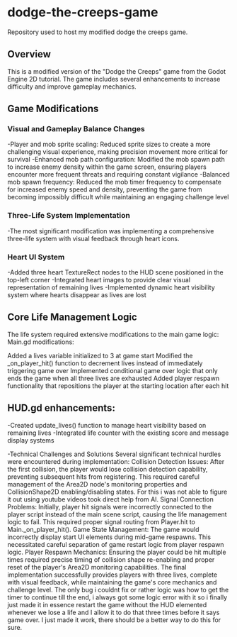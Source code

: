 # dodge-the-creeps-game
Repository used to host my modified dodge the creeps game.

## Overview
This is a modified version of the "Dodge the Creeps" game from the Godot Engine 2D tutorial. The game includes several enhancements to increase difficulty and improve gameplay mechanics.

## Game Modifications
### Visual and Gameplay Balance Changes

-Player and mob sprite scaling: Reduced sprite sizes to create a more challenging visual experience, making precision movement more critical for survival
-Enhanced mob path configuration: Modified the mob spawn path to increase enemy density within the game screen, ensuring players encounter more frequent threats and requiring constant vigilance
-Balanced mob spawn frequency: Reduced the mob timer frequency to compensate for increased enemy speed and density, preventing the game from becoming impossibly difficult while maintaining an engaging challenge level

### Three-Life System Implementation
-The most significant modification was implementing a comprehensive three-life system with visual feedback through heart icons.

### Heart UI System

-Added three heart TextureRect nodes to the HUD scene positioned in the top-left corner
-Integrated heart images to provide clear visual representation of remaining lives
-Implemented dynamic heart visibility system where hearts disappear as lives are lost

## Core Life Management Logic
The life system required extensive modifications to the main game logic:
Main.gd modifications:

Added a lives variable initialized to 3 at game start
Modified the _on_player_hit() function to decrement lives instead of immediately triggering game over
Implemented conditional game over logic that only ends the game when all three lives are exhausted
Added player respawn functionality that repositions the player at the starting location after each hit

## HUD.gd enhancements:

-Created update_lives() function to manage heart visibility based on remaining lives
-Integrated life counter with the existing score and message display systems

-Technical Challenges and Solutions
Several significant technical hurdles were encountered during implementation:
Collision Detection Issues: After the first collision, the player would lose collision detection capability, preventing subsequent hits from registering. This required careful management of the Area2D node's monitoring properties and CollisionShape2D enabling/disabling states. For this i was not able to figure it out using youtube videos took direct help from AI.
Signal Connection Problems: Initially, player hit signals were incorrectly connected to the player script instead of the main scene script, causing the life management logic to fail. This required proper signal routing from Player.hit to Main._on_player_hit().
Game State Management: The game would incorrectly display start UI elements during mid-game respawns. This necessitated careful separation of game restart logic from player respawn logic.
Player Respawn Mechanics: Ensuring the player could be hit multiple times required precise timing of collision shape re-enabling and proper reset of the player's Area2D monitoring capabilities.
The final implementation successfully provides players with three lives, complete with visual feedback, while maintaining the game's core mechanics and challenge level. The only bug i couldnt fix or rather logic was how to get the timer to continue till the end, i always got some logic error with it so i finally just made it in essence restart the game without the HUD elemented whenever we lose a life and I allow it to do that three times before it says game over. I just made it work, there should be a better way to do this for sure.
